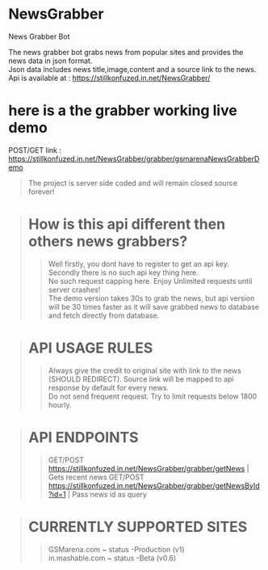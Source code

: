 # NewsGrabber
News Grabber Bot

The news grabber bot grabs news from popular sites and provides the news data in json format.  
Json data includes news title,image,content and a source link to the news.  
Api is available at : https://stillkonfuzed.in.net/NewsGrabber/

# here is a the grabber working live demo  
POST/GET link : https://stillkonfuzed.in.net/NewsGrabber/grabber/gsmarenaNewsGrabberDemo

>The project is server side coded and will remain closed source forever!

># How is this api different then others news grabbers?  
>>Well firstly, you dont have to register to get an api key.  
>>Secondly there is no such api key thing here.  
>>No such request capping here. Enjoy Unlimited requests until server crashes!  
>>The demo version takes 30s to grab the news, but api version will be 30 times faster as it will save grabbed news to database and fetch directly from database.

># API USAGE RULES  
>>Always give the credit to original site with link to the news (SHOULD REDIRECT). Source link will be mapped to api response by default for every news.  
>>Do not send frequent request. Try to limit requests below 1800 hourly.  

># API ENDPOINTS
>> GET/POST https://stillkonfuzed.in.net/NewsGrabber/grabber/getNews | Gets recent news
>> GET/POST https://stillkonfuzed.in.net/NewsGrabber/grabber/getNewsById?id=1 | Pass  news id as query

># CURRENTLY SUPPORTED SITES  
>>GSMarena.com ~ status -Production (v1)  
>>in.mashable.com ~ status -Beta (v0.6)  
